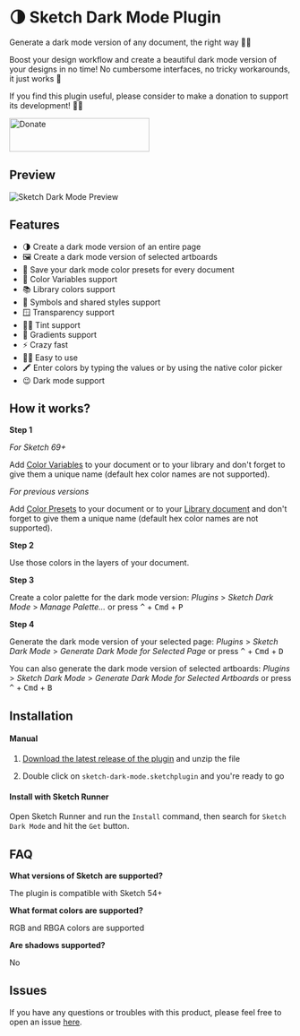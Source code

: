 # 🌗 Sketch Dark Mode Plugin

Generate a dark mode version of any document, the right way 💅🏼

Boost your design workflow and create a beautiful dark mode version of your designs in no time! No cumbersome interfaces, no tricky workarounds, it just works 🍎

If you find this plugin useful, please consider to make a donation to support its development! 🙏🏼

<a href="https://ko-fi.com/eddiesigner" target="_blank"><img src="https://res.cloudinary.com/edev/image/upload/v1583011476/button_y8hgt8.png" alt="Donate" style="width: 250px !important; height: 60px !important;" width="250" height="60"></a>

## Preview

![Sketch Dark Mode Preview](https://res.cloudinary.com/edev/image/upload/v1588793725/sketch-dark-mode/preview-gif.gif)

## Features

* 🌗 Create a dark mode version of an entire page
* 🖼 Create a dark mode version of selected artboards
* 💾 Save your dark mode color presets for every document
* 🎨 Color Variables support
* 📚 Library colors support
* 🚸 Symbols and shared styles support
* 🪟 Transparency support
* 💅🏼 Tint support
* 🌈 Gradients support
* ⚡️ Crazy fast
* 🙌🏼 Easy to use
* 🖍 Enter colors by typing the values or by using the native color picker
* 😉 Dark mode support

## How it works?

**Step 1**

_For Sketch 69+_

Add [Color Variables](https://www.sketch.com/docs/styling/#color-variables) to your document or to your library and don't forget to give them a unique name (default hex color names are not supported).

_For previous versions_

Add [Color Presets](https://www.sketch.com/docs/styling/#presets) to your document or to your [Library document](https://www.sketch.com/docs/libraries/#how-to-create-library-presets) and don't forget to give them a unique name (default hex color names are not supported).

**Step 2**

Use those colors in the layers of your document.

**Step 3**

Create a color palette for the dark mode version: _Plugins_ > _Sketch Dark Mode_ > _Manage Palette..._ or press <kbd>^</kbd> + <kbd>Cmd</kbd> + <kbd>P</kbd>

**Step 4**

Generate the dark mode version of your selected page: _Plugins_ > _Sketch Dark Mode_ > _Generate Dark Mode for Selected Page_ or press <kbd>^</kbd> + <kbd>Cmd</kbd> + <kbd>D</kbd>

You can also generate the dark mode version of selected artboards: _Plugins_ > _Sketch Dark Mode_ > _Generate Dark Mode for Selected Artboards_ or press <kbd>^</kbd> + <kbd>Cmd</kbd> + <kbd>B</kbd>

## Installation

#### Manual

1) [Download the latest release of the plugin](https://github.com/eddiesigner/sketch-dark-mode/releases/latest/download/sketch-dark-mode.sketchplugin.zip) and unzip the file

2) Double click on `sketch-dark-mode.sketchplugin` and you're ready to go

#### Install with Sketch Runner

Open Sketch Runner and run the `Install` command, then search for `Sketch Dark Mode` and hit the `Get` button.

## FAQ

**What versions of Sketch are supported?**

The plugin is compatible with Sketch 54+

**What format colors are supported?**

RGB and RBGA colors are supported

**Are shadows supported?**

No

## Issues

If you have any questions or troubles with this product, please feel free to open an issue [here](https://github.com/eddiesigner/sketch-dark-mode/issues).
